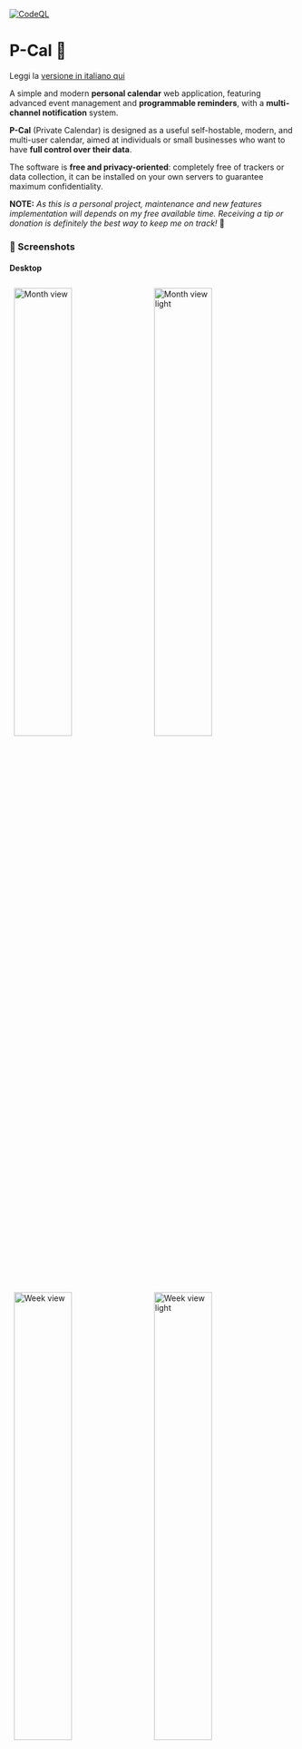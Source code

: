 [![CodeQL](https://github.com/FilTer87/P-Cal/actions/workflows/github-code-scanning/codeql/badge.svg)](https://github.com/FilTer87/P-Cal/actions/workflows/github-code-scanning/codeql)
# P-Cal 📅
Leggi la [versione in italiano qui](./README.it.md)

A simple and modern **personal calendar** web application, featuring advanced event management and **programmable reminders**, with a **multi-channel notification** system.

**P-Cal** (Private Calendar) is designed as a useful self-hostable, modern, and multi-user calendar, aimed at individuals or small businesses who want to have **full control over their data**.

The software is **free and privacy-oriented**: completely free of trackers or data collection, it can be installed on your own servers to guarantee maximum confidentiality.  

**NOTE:** *As this is a personal project, maintenance and new features implementation will depends on my free available time. Receiving a tip or donation is definitely the best way to keep me on track!* 🙂 


### 📸 Screenshots

#### Desktop
<p>
    <img src="docs/images/month_dark.png" width="45%" alt="Month view" style="margin: 0.5rem;">
    <img src="docs/images/month_light.png" width="45%" alt="Month view light" style="margin: 0.5rem;">
    <img src="docs/images/week_dark.png" width="45%" alt="Week view" style="margin: 0.5rem;">
    <img src="docs/images/week_light.png" width="45%" alt="Week view light" style="margin: 0.5rem;">
    <img src="docs/images/agenda_dark.png" width="45%" alt="Agenda view" style="margin: 0.5rem;">
    <img src="docs/images/day_dark.png" width="45%" alt="Day view" style="margin: 0.5rem;">
    <img src="docs/images/user-settings_1.png" width="45%" alt="settings-1" style="margin: 0.5rem;">
    <img src="docs/images/user-settings_2.png" width="45%" alt="settings-2" style="margin: 0.5rem;">
    <img src="docs/images/update.png" width="45%" alt="Update" style="margin: 0.5rem;">
    <img src="docs/images/detail.png" width="45%" alt="Detail" style="margin: 0.5rem;">
</p>

#### Mobile
<p>
   <img src="docs/images/month_mobile.png" width="32%" alt="Month view mobile" style="margin: 0.5rem;">
   <img src="docs/images/week_mobile.png" width="32%" alt="Week view mobile" style="margin: 0.2rem;">
   <img src="docs/images/agenda_mobile.png" width="32%" alt="Agenda view mobile" style="margin: 0.5rem;">
   <img src="docs/images/day_mobile.png" width="32%" alt="Day view mobile" style="margin: 0.5rem;">
   <img src="docs/images/user-settings_dark_mobile.png" width="32%" alt="Settings mobile 1" style="margin: 0.5rem;">
   <img src="docs/images/user-settings_light_mobile.png" width="32%" alt="Settings mobile 2" style="margin: 0.5rem;">
</p>


### ✨ Main Features

#### 📊 **Complete Calendar Management**
- **Multiple views**: Month, Week, Day, and Agenda
- **Event/task management** with customizable colors, location, and descriptions
- **Smart time visualization** distinguishing past and future events
- **Precise hourly grid** in week view with visual indicators for off-screen activities
- **Informative tooltips**

#### ⏰ **Advanced Reminder System**
- **Multi-channel notifications**: currently implemented Email and NTFY server
- **Multiple reminders** per activity
- **Flexible scheduling** (minutes, hours, days before the event)
- **Automatic management** of expired notifications

#### 👤 **User and Preferences Management**
- **Registration and login**
- **User profile** with basic info
- **Security section** to change password and enable 2FA
- **Full data export** (GDPR-friendly)
- **Account deletion** with data removal

#### ⚙️ **Preferences** (per user):
  - **Theme** (light/dark/automatic)
  - **Time zone** (required for correct notifications delivery)
  - **Time format** (12h/24h)
  - **First day of the week** (Monday/Sunday)
  - **Enable/disable notifications** by type
  - **Edit personal NTFY topic**

#### 🎨 **User Experience**
- **Responsive design** optimized for desktop and mobile
- **Modern interface** with Tailwind CSS
- **Adaptive theme** based on OS
- **Optimized performance** with lazy loading
- **Past events** collapsible in day/agenda views

#### 🔐 Security
- **Password hashing** with BCrypt (strength 12)
- **JWT tokens** with configurable expiration
- **Complete server-side input validation**
- **Configurable CORS protection**
- **Two-Factor Authentication** TOTP
- **Secure password reset** via time-limited email
- **Data isolation** per user (API level)


### 🚀 Quick Start

#### Installation

```bash
# 1. Clone the repository
git clone https://github.com/FilTer87/P-Cal
cd P-Cal

# 2. Create and configure environment file
cp .env.example .env
nano .env  # Edit .env file with your configuration

# 3. Start the application
docker compose up --build -d

# 4. Access the application
# Frontend: http://localhost
```
- **Frontend**: http://localhost
- **Backend API**: http://localhost:8080/api
- **Swagger UI**: http://localhost:8080/swagger-ui.html
- **Health Check**: http://localhost:8080/actuator/health

### ⚙️ Configuration

**See [Installation.md](docs/Installation.md) for complete installation and configuration instructions.**


### 🏗️ Architecture

**Frontend - TypeScript / Vue.js 3** with Composition API, Pinia, Vite, Tailwind CSS

**Backend - Java 17 / Maven / Spring Boot 3.2** with Spring Security, JPA/Hibernate, PostgreSQL, Lombok

**Database - PostgreSQL 15** + H2 fot automatic tests


#### ⚡ Optimizations
- **DB indexing**
- **Lazy loading and pagination**
- **Code splitting** with Vite
- **Tree shaking**
- **Caching**


### 🎯 Future Roadmap

#### 🔧 Possible future features under evaluation
- **Event categories** with global filter (alternative to "multi-calendars")
- **Recurring events** with customizable patterns
- **Multilanguage support**
- **Drag & Drop** to move events/tasks within grids with automatic update
- **Advanced user session management**
- **Additional notification channels**: Gotify, Slack, Telegram, ...
- **CalDAV integration**
- **Data import** from user export
- **Data import** from other calendars
- **Event sharing** among users (invitation management)

### 📱 Possible expansions
- **Mobile API** for native apps
- **Shared calendar** for multiple users
- **Plugin system** for integrations


### 📄 License

This project is released under the **[MIT License](./LICENSE)**.


### 📞 Support

#### Documentation
- **Swagger UI**: available at `/swagger-ui.html`
- **OpenAPI JSON**: available at `/v3/api-docs`
- **Code comments**: Javadoc and TSDoc
- **Architecture docs**: Work in progress!

🐛 **Bug reports**: Use issue template


---

**Developed with ❤️ to manage events and activities to remember in a simple and effective way, while keeping full control over your data**

